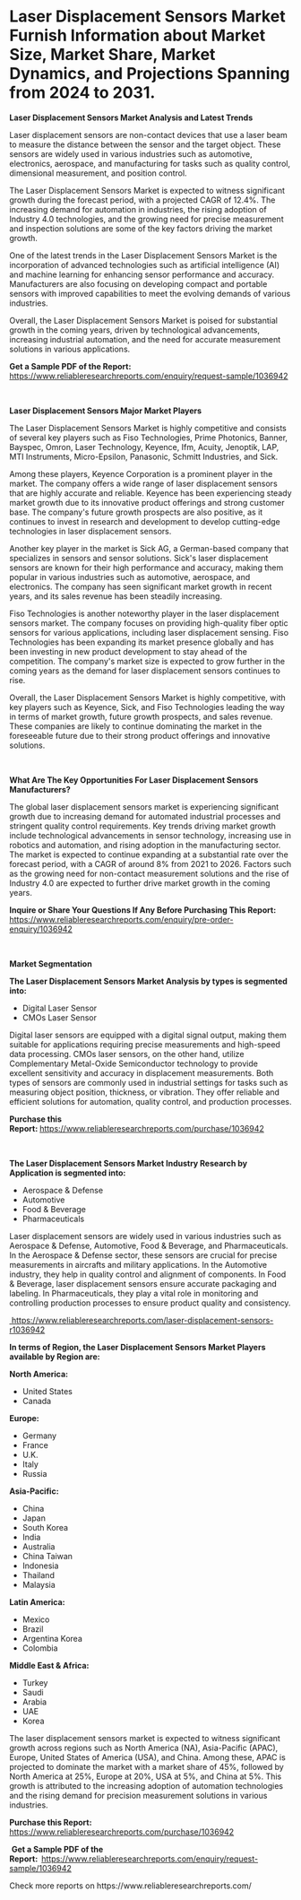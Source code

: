 <p><h1>Laser Displacement Sensors Market Furnish Information about Market Size, Market Share, Market Dynamics, and Projections Spanning from 2024 to 2031.</h1></p><p><strong>Laser Displacement Sensors Market Analysis and Latest Trends</strong></p>
<p><p>Laser displacement sensors are non-contact devices that use a laser beam to measure the distance between the sensor and the target object. These sensors are widely used in various industries such as automotive, electronics, aerospace, and manufacturing for tasks such as quality control, dimensional measurement, and position control.</p><p>The Laser Displacement Sensors Market is expected to witness significant growth during the forecast period, with a projected CAGR of 12.4%. The increasing demand for automation in industries, the rising adoption of Industry 4.0 technologies, and the growing need for precise measurement and inspection solutions are some of the key factors driving the market growth.</p><p>One of the latest trends in the Laser Displacement Sensors Market is the incorporation of advanced technologies such as artificial intelligence (AI) and machine learning for enhancing sensor performance and accuracy. Manufacturers are also focusing on developing compact and portable sensors with improved capabilities to meet the evolving demands of various industries.</p><p>Overall, the Laser Displacement Sensors Market is poised for substantial growth in the coming years, driven by technological advancements, increasing industrial automation, and the need for accurate measurement solutions in various applications.</p></p>
<p><strong>Get a Sample PDF of the Report:&nbsp;</strong> <a href="https://www.reliableresearchreports.com/enquiry/request-sample/1036942">https://www.reliableresearchreports.com/enquiry/request-sample/1036942</a></p>
<p>&nbsp;</p>
<p><strong>Laser Displacement Sensors Major Market Players</strong></p>
<p><p>The Laser Displacement Sensors Market is highly competitive and consists of several key players such as Fiso Technologies, Prime Photonics, Banner, Bayspec, Omron, Laser Technology, Keyence, Ifm, Acuity, Jenoptik, LAP, MTI Instruments, Micro-Epsilon, Panasonic, Schmitt Industries, and Sick. </p><p>Among these players, Keyence Corporation is a prominent player in the market. The company offers a wide range of laser displacement sensors that are highly accurate and reliable. Keyence has been experiencing steady market growth due to its innovative product offerings and strong customer base. The company's future growth prospects are also positive, as it continues to invest in research and development to develop cutting-edge technologies in laser displacement sensors.</p><p>Another key player in the market is Sick AG, a German-based company that specializes in sensors and sensor solutions. Sick's laser displacement sensors are known for their high performance and accuracy, making them popular in various industries such as automotive, aerospace, and electronics. The company has seen significant market growth in recent years, and its sales revenue has been steadily increasing.</p><p>Fiso Technologies is another noteworthy player in the laser displacement sensors market. The company focuses on providing high-quality fiber optic sensors for various applications, including laser displacement sensing. Fiso Technologies has been expanding its market presence globally and has been investing in new product development to stay ahead of the competition. The company's market size is expected to grow further in the coming years as the demand for laser displacement sensors continues to rise.</p><p>Overall, the Laser Displacement Sensors Market is highly competitive, with key players such as Keyence, Sick, and Fiso Technologies leading the way in terms of market growth, future growth prospects, and sales revenue. These companies are likely to continue dominating the market in the foreseeable future due to their strong product offerings and innovative solutions.</p></p>
<p>&nbsp;</p>
<p><strong>What Are The Key Opportunities For Laser Displacement Sensors Manufacturers?</strong></p>
<p><p>The global laser displacement sensors market is experiencing significant growth due to increasing demand for automated industrial processes and stringent quality control requirements. Key trends driving market growth include technological advancements in sensor technology, increasing use in robotics and automation, and rising adoption in the manufacturing sector. The market is expected to continue expanding at a substantial rate over the forecast period, with a CAGR of around 8% from 2021 to 2026. Factors such as the growing need for non-contact measurement solutions and the rise of Industry 4.0 are expected to further drive market growth in the coming years.</p></p>
<p><strong>Inquire or Share Your Questions If Any Before Purchasing This Report:</strong> <a href="https://www.reliableresearchreports.com/enquiry/pre-order-enquiry/1036942">https://www.reliableresearchreports.com/enquiry/pre-order-enquiry/1036942</a></p>
<p>&nbsp;</p>
<p><strong>Market Segmentation</strong></p>
<p><strong>The Laser Displacement Sensors Market Analysis by types is segmented into:</strong></p>
<p><ul><li>Digital Laser Sensor</li><li>CMOs Laser Sensor</li></ul></p>
<p><p>Digital laser sensors are equipped with a digital signal output, making them suitable for applications requiring precise measurements and high-speed data processing. CMOs laser sensors, on the other hand, utilize Complementary Metal-Oxide Semiconductor technology to provide excellent sensitivity and accuracy in displacement measurements. Both types of sensors are commonly used in industrial settings for tasks such as measuring object position, thickness, or vibration. They offer reliable and efficient solutions for automation, quality control, and production processes.</p></p>
<p><strong>Purchase this Report:&nbsp;</strong><a href="https://www.reliableresearchreports.com/purchase/1036942">https://www.reliableresearchreports.com/purchase/1036942</a></p>
<p>&nbsp;</p>
<p><strong>The Laser Displacement Sensors Market Industry Research by Application is segmented into:</strong></p>
<p><ul><li>Aerospace & Defense</li><li>Automotive</li><li>Food & Beverage</li><li>Pharmaceuticals</li></ul></p>
<p><p>Laser displacement sensors are widely used in various industries such as Aerospace & Defense, Automotive, Food & Beverage, and Pharmaceuticals. In the Aerospace & Defense sector, these sensors are crucial for precise measurements in aircrafts and military applications. In the Automotive industry, they help in quality control and alignment of components. In Food & Beverage, laser displacement sensors ensure accurate packaging and labeling. In Pharmaceuticals, they play a vital role in monitoring and controlling production processes to ensure product quality and consistency.</p></p>
<p><a href="https://www.reliableresearchreports.com/laser-displacement-sensors-r1036942">&nbsp;https://www.reliableresearchreports.com/laser-displacement-sensors-r1036942</a></p>
<p><strong>In terms of Region, the Laser Displacement Sensors Market Players available by Region are:</strong></p>
<p>
    <p> <strong> North America: </strong>
        <ul>
            <li>United States</li>
            <li>Canada</li>
        </ul>
        </p> 
    <p> <strong> Europe: </strong>
        <ul>
            <li>Germany</li>
            <li>France</li>
            <li>U.K.</li>
            <li>Italy</li>
            <li>Russia</li>
        </ul>
        </p> 
    <p> <strong> Asia-Pacific: </strong>
        <ul>
            <li>China</li>
            <li>Japan</li>
            <li>South Korea</li>
            <li>India</li>
            <li>Australia</li>
            <li>China Taiwan</li>
            <li>Indonesia</li>
            <li>Thailand</li>
            <li>Malaysia</li>
        </ul>
        </p> 
    <p> <strong> Latin America: </strong>
        <ul>
            <li>Mexico</li>
            <li>Brazil</li>
            <li>Argentina Korea</li>
            <li>Colombia</li>
        </ul>
        </p> 
    <p> <strong> Middle East & Africa: </strong>
        <ul>
            <li>Turkey</li>
            <li>Saudi</li>
            <li>Arabia</li>
            <li>UAE</li>
            <li>Korea</li>
        </ul>
    </p>
    </p>
<p><p>The laser displacement sensors market is expected to witness significant growth across regions such as North America (NA), Asia-Pacific (APAC), Europe, United States of America (USA), and China. Among these, APAC is projected to dominate the market with a market share of 45%, followed by North America at 25%, Europe at 20%, USA at 5%, and China at 5%. This growth is attributed to the increasing adoption of automation technologies and the rising demand for precision measurement solutions in various industries.</p></p>
<p><strong>Purchase this Report: </strong><a href="https://www.reliableresearchreports.com/purchase/1036942">https://www.reliableresearchreports.com/purchase/1036942</a></p>
<p>&nbsp;<strong>Get a Sample PDF of the Report:&nbsp;&nbsp;</strong><a href="https://www.reliableresearchreports.com/enquiry/request-sample/1036942">https://www.reliableresearchreports.com/enquiry/request-sample/1036942</a></p>
<p><strong></strong></p>
<p>Check more reports on https://www.reliableresearchreports.com/</p>